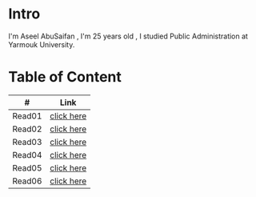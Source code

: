 # Intro
I'm Aseel AbuSaifan , I'm 25 years old , I studied Public Administration at Yarmouk University.


# Table of Content

| # | Link |
|---|---|
|Read01|[click here](https://aseelabusaifan.github.io/reading-notes/read01)|
|Read02|[click here](https://aseelabusaifan.github.io/reading-notes/read02)|
|Read03|[click here](https://aseelabusaifan.github.io/reading-notes/read03)|
|Read04|[click here](https://aseelabusaifan.github.io/reading-notes/read04)|
|Read05|[click here](https://aseelabusaifan.github.io/reading-notes/read05)|
|Read06|[click here](https://aseelabusaifan.github.io/reading-notes/read06)|


